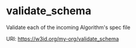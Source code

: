 # validate_schema

Validate each of the incoming Algorithm's spec file

URI: https://w3id.org/my-org/validate_schema

